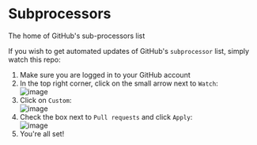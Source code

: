 # Subprocessors
The home of GitHub's sub-processors list

If you wish to get automated updates of GitHub's `subprocessor` list, simply watch this repo:
1. Make sure you are logged in to your GitHub account
2. In the top right corner, click on the small arrow next to `Watch`: \
![image](https://user-images.githubusercontent.com/64100373/164753982-d921dd13-5c35-41e4-b70c-974a7f2fe5ce.png)
4. Click on `Custom`: \
![image](https://user-images.githubusercontent.com/64100373/164754212-63677e7a-690a-4a68-bfaf-fddc9a8409d9.png)
5. Check the box next to `Pull requests` and click `Apply`: \
![image](https://user-images.githubusercontent.com/64100373/164754659-dbb291a2-b2b1-474f-95b6-438598675756.png)
6. You're all set!
